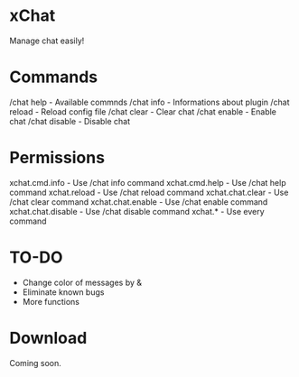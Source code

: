 # xChat
Manage chat easily!

# Commands
/chat help - Available commnds
/chat info - Informations about plugin
/chat reload - Reload config file
/chat clear - Clear chat
/chat enable - Enable chat
/chat disable - Disable chat

# Permissions
xchat.cmd.info - Use /chat info command
xchat.cmd.help - Use /chat help command
xchat.reload - Use /chat reload command
xchat.chat.clear - Use /chat clear command
xchat.chat.enable - Use /chat enable command
xchat.chat.disable - Use /chat disable command
xchat.* - Use every command

# TO-DO
- Change color of messages by &
- Eliminate known bugs
- More functions

# Download
Coming soon.
